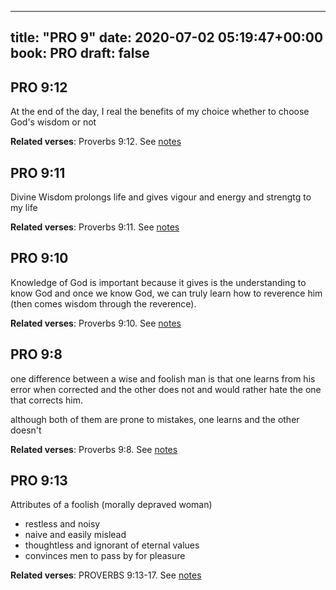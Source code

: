 
---
title: "PRO 9"
date: 2020-07-02 05:19:47+00:00
book: PRO
draft: false
---

## PRO 9:12

At the end of the day, I real the benefits of my choice whether to choose God's wisdom or not

**Related verses**: Proverbs 9:12. See [notes](https://my.bible.com/notes/3464588954094526919)


## PRO 9:11

Divine Wisdom prolongs life and gives vigour and energy and strengtg to my life

**Related verses**: Proverbs 9:11. See [notes](https://my.bible.com/notes/3464588572664521148)


## PRO 9:10

Knowledge of God is important because it gives is the understanding to know God and once we know God, we can truly learn how to reverence him (then comes wisdom through the reverence).

**Related verses**: Proverbs 9:10. See [notes](https://my.bible.com/notes/3464583648182526356)


## PRO 9:8

one difference between a wise and foolish man is that one learns from his error when corrected and the other does not and would rather hate the one that corrects him. 

although both of them are prone to mistakes, one learns and the other doesn't

**Related verses**: Proverbs 9:8. See [notes](https://my.bible.com/notes/3464579537311621479)


## PRO 9:13

Attributes of a foolish (morally depraved woman)
- restless and noisy
- naive and easily mislead
- thoughtless and ignorant of eternal values
- convinces men to pass by for pleasure

**Related verses**: PROVERBS 9:13-17. See [notes](https://my.bible.com/notes/2694189718111510925)

